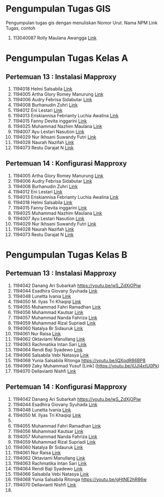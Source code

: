 # Pengumpulan Tugas GIS
Pengumpulan tugas gis dengan menuliskan
Nomor Urut. Nama NPM Link Tugas, contoh
1. 113040087 Rolly Maulana Awangga [Link](https://kampus.awangga.net/)

# Pengumpulan Tugas Kelas A
## Pertemuan 13 : Instalasi Mapproxy
1. 1194018 Helmi Salsabila  [Link](https://youtu.be/ttD28Wzfyjk)
2. 1194005 Artha Glory Romey Manurung  [Link](https://youtu.be/Oyglxri-u-w)
3. 1194006 Audry Febrisa Sidabutar [Link](https://youtu.be/a5f3bVDOGCU)
4. 1194008 Burhanudin Zuhri [Link](https://youtu.be/pz-G8vC05r8)
5. 1194012 Eni Lestari  [Link](https://youtu.be/ZnDokjfUiVk)
6. 1194013 Eriskiannisa Febrianty Luchia Awalina  [Link](https://youtu.be/_1WS4Lb6yYc)
7. 1194015 Fanny Devita inggarini [Link](https://youtu.be/kAy5VDX8wEY)
8. 1194025 Muhammad Nazhim Maulana [Link](https://youtu.be/ImbsdKH3lw8)
9. 1194007 Ayu Lestari Nasution [Link](https://youtu.be/h_WyVAaOWjM)
10. 1194029 Nur Ikhsani Suwandy Futri [Link](https://www.youtube.com/watch?v=azxj9rz_2nY)
11. 1194028 Naurah Nazifah [Link](https://youtu.be/tqtnsf_9lEs)
12. 1194073 Restu Darajat N [Link](https://youtu.be/V4NxgXVRKY8)


## Pertemuan 14 : Konfigurasi Mapproxy
1.  1194005 Artha Glory Romey Manurung  [Link](https://youtu.be/FaJsiugD7Pw)
2. 1194006 Audry Febrisa Sidabutar [Link](https://youtu.be/qvIuK9IppOs)
3. 1194008 Burhanudin Zuhri [Link](https://youtu.be/7OAdKpoJ1tE)
4. 1194012 Eni Lestari  [Link](https://youtu.be/XL_gvqy-ZuM)
5. 1194013 Eriskiannisa Febrianty Luchia Awalina  [Link](https://youtu.be/bvaqoRGsUSM)
6. 1194018 Helmi Salsabila [Link](https://youtu.be/ttD28Wzfyjk)
7. 1194015 Fanny Devita inggarini [Link](https://youtu.be/hredCWiHyLU)
8. 1194025 Muhammad Nazhim Maulana [Link](https://youtu.be/ImbsdKH3lw8)
9.  1194007 Ayu Lestari Nasution [Link](https://youtu.be/h_WyVAaOWjM)
10. 1194029 Nur Ikhsani Suwandy Futri [Link](https://www.youtube.com/watch?v=rczDDm7sYhQ)
11. 1194028 Naurah Nazifah [Link](https://youtu.be/tqtnsf_9lEs)
12. 1194073 Restu Darajat N [Link](https://youtu.be/tqZU8XeeXcQ)




# Pengumpulan Tugas Kelas B
## Pertemuan 13 : Instalasi Mapproxy
1. 1194042 Danang Ari Subarkah https://youtu.be/wS_ZdXjOPiw
2. 1194044 Esadhira Giovany Syuhada [Link](https://youtu.be/YvB7njzPkxg)
3. 1194048 Lunetta Ivania [Link](https://youtu.be/bs3tHzKZKRw)
4. 1194050 M. Ilyas Tri Khaqiqi [Link](https://www.youtube.com/watch?v=DoHA4XNV2Uw&t=5s)
5. 1194055 Muhammad Fahri Ramadhan [Link](https://youtu.be/X_bBnruecoo)
6. 1194056 Muhammad Kautsar [Link](https://youtu.be/tof-UEFc1Fc)
7. 1194057 Muhammad Nanda Fahriza [Link](https://youtu.be/eKs5sGZdg1o)
8. 1194059 Muhammad Rizal Supriadi [Link](https://youtu.be/8XdQbwZ2-1Y)
9. 1194060 Natalya Br Sidauruk [Link](https://youtu.be/SsVcVEq2Q2w)
10. 1194061 Nur Raisa [Link](https://youtu.be/KUt8fxOuTKw)
11. 1194062 Oktaviami Manullang [Link](https://youtu.be/3I3HpELbqdk)
12. 1194063 Rachmatika Intan Sari [Link](https://www.youtube.com/watch?v=iIhkOI3mxm8)
13. 1194064 Rendi Baji Syadewo [Link](https://youtu.be/aPxpqSx2bpU)
14. 1194066 Salsabila Vebi Natasya [Link](https://youtu.be/MxR9aXAZmTQ)
15. 1194068 Yunia Salsabila Ritonga https://youtu.be/jQXpdR86BP8
16. 1194069 Zaky Muhammad Yusuf [Link] (https://youtu.be/jUJI4xtU0Pk)
17. 1194070 Dellavianti Nishfi [Link](https://youtu.be/jUJI4xtU0Pk)

## Pertemuan 14 : Konfigurasi Mapproxy
1. 1194042 Danang Ari Subarkah https://youtu.be/wS_ZdXjOPiw
2. 1194044 Esadhira Giovany Syuhada [Link](https://youtu.be/8RQV16ckCEY)
3. 1194048 Lunetta Ivania [Link](https://youtu.be/bs3tHzKZKRw)
4. 1194050 M. Ilyas Tri Khaqiqi [Link](https://youtu.be/4Rn1PX0F9Ss)
5. 
6. 1194055 Muhammad Fahri Ramadhan [Link](https://youtu.be/5IbBVPNiCVQ)
7. 1194056 Muhammad Kautsar [Link](https://youtu.be/tof-UEFc1Fc)
8. 1194057 Muhammad Nanda Fahriza [Link](https://youtu.be/eKs5sGZdg1o)
9. 1194059 Muhammad Rizal Supriadi [Link](https://youtu.be/6x_fvwM8h6I)
10. 1194060 Natalya Br Sidauruk [Link](https://youtu.be/tDHGDKNgJ8A)
11. 1194061 Nur Raisa [Link](https://youtu.be/w7eNc5ma7JA)
12. 1194062 Oktaviami Manullang [Link](https://youtu.be/-BwymyXWinI)
13. 1194063 Rachmatika Intan Sari [Link](https://www.youtube.com/watch?v=iIhkOI3mxm8)
14. 1194064 Rendi Baji Syadewo [Link](https://youtu.be/aPxpqSx2bpU)
15. 1194066 Salsabila Vebi Natasya [Link](https://youtu.be/tFqOymICOQY)
16. 1194068 Yunia Salsabila Ritonga https://youtu.be/gHtNE2hR86w
17. 1194070 Dellavianti Nishfi [Link](https://youtu.be/chGBkhnoFDs)
18. 
